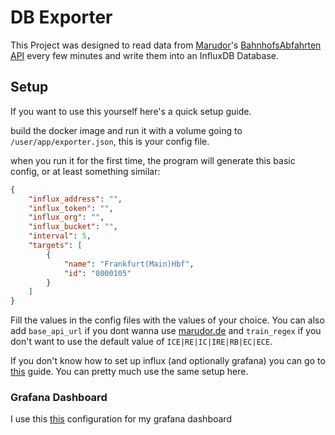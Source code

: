 # DB Exporter

This Project was designed to read data from [Marudor](https://github.com/marudor)'s [BahnhofsAbfahrten API](https://github.com/marudor/BahnhofsAbfahrten) every few minutes and write them into an InfluxDB Database.

## Setup

If you want to use this yourself here's a quick setup guide.

build the docker image and run it with a volume going to `/user/app/exporter.json`, this is your config file.

when you run it for the first time, the program will generate this basic config, or at least something similar:
```json
{
    "influx_address": "",
    "influx_token": "",
    "influx_org": "",
    "influx_bucket": "",
    "interval": 5,
    "targets": [
        {
            "name": "Frankfurt(Main)Hbf",
            "id": "8000105"
        }
    ]
}
```
Fill the values in the config files with the values of your choice. You can also add `base_api_url` if you dont wanna use [marudor.de](https://marudor.de/api) and `train_regex` if you don't want to use the default value of `ICE|RE|IC|IRE|RB|EC|ECE`.

If you don't know how to set up influx (and optionally grafana) you can go to [this](https://github.com/StckOverflw/apcsnmp#setup-idk-why-you-would-wanna-do-that-but-you-do-you) guide. You can pretty much use the same setup here. 

### Grafana Dashboard
I use this [this](https://gist.github.com/StckOverflw/97768261a2385ceb2204b73164000f76) configuration for my grafana dashboard
